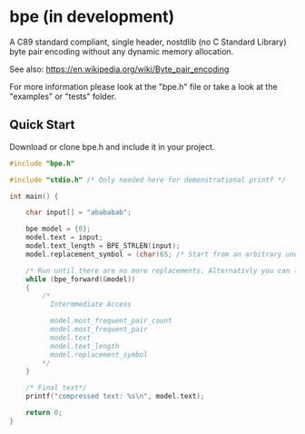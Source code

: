# bpe (in development)
A C89 standard compliant, single header, nostdlib (no C Standard Library) byte pair encoding without any dynamic memory allocation.

See also: https://en.wikipedia.org/wiki/Byte_pair_encoding

For more information please look at the "bpe.h" file or take a look at the "examples" or "tests" folder.

## Quick Start

Download or clone bpe.h and include it in your project.

```C
#include "bpe.h"

#include "stdio.h" /* Only needed here for demonstrational printf */

int main() {

    char input[] = "abababab";

    bpe model = {0};
    model.text = input;
    model.text_length = BPE_STRLEN(input);
    model.replacement_symbol = (char)65; /* Start from an arbitrary unused symbol */

    /* Run until there are no more replacements. Alternativly you can limit it by fixed iteration loop */
    while (bpe_forward(&model))
    {
        /*
          Intermmediate Access

          model.most_frequent_pair_count
          model.most_frequent_pair
          model.text
          model.text_length
          model.replacement_symbol
        */
    }

    /* Final text*/
    printf("compressed text: %s\n", model.text);

    return 0;
}
```
